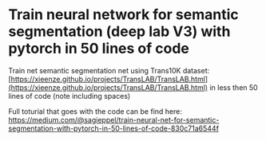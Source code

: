 # Train neural network for semantic segmentation (deep lab V3) with pytorch in 50 lines of code

Train net semantic segmentation net using Trans10K dataset: [https://xieenze.github.io/projects/TransLAB/TransLAB.html](https://xieenze.github.io/projects/TransLAB/TransLAB.html) in less then 50 lines of code (note including spaces)

Full toturial that goes with the code can be find here:
https://medium.com/@sagieppel/train-neural-net-for-semantic-segmentation-with-pytorch-in-50-lines-of-code-830c71a6544f
